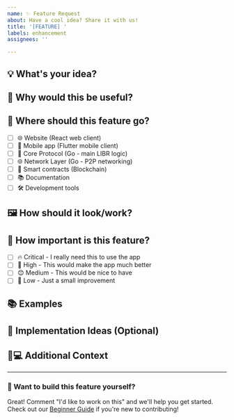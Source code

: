 ```yaml
---
name: ✨ Feature Request
about: Have a cool idea? Share it with us!
title: '[FEATURE] '
labels: enhancement
assignees: ''

---
```


## 💡 What's your idea?

<!-- Describe your feature idea in simple terms. For example: "Add a dark mode toggle" or "Allow users to upload profile pictures" -->


## 🤔 Why would this be useful?

<!-- Explain why this feature would be helpful. What problem does it solve? -->


## 🎯 Where should this feature go?

<!-- Put an 'x' in the box that matches where this feature belongs -->

- [ ] 🌐 Website (React web client)
- [ ] 📱 Mobile app (Flutter mobile client)
- [ ] 🔧 Core Protocol (Go - main LIBR logic)
- [ ] 🌐 Network Layer (Go - P2P networking)
- [ ] 🔗 Smart contracts (Blockchain)
- [ ] 📚 Documentation
- [ ] 🛠️ Development tools

## 🖼️ How should it look/work?

<!-- Describe how you imagine this feature working. Feel free to be creative! -->
<!-- You can also draw sketches and upload them here -->


## 🌟 How important is this feature?

<!-- Put an 'x' in one box -->

- [ ] 🔥 Critical - I really need this to use the app
- [ ] 🎯 High - This would make the app much better
- [ ] 😊 Medium - This would be nice to have
- [ ] 🤷 Low - Just a small improvement

## 📚 Examples

<!-- Have you seen this feature in other apps? Which ones? -->
<!-- This helps us understand what you're looking for -->


## 🔧 Implementation Ideas (Optional)

<!-- If you're a developer and have ideas on how to build this, share them here! -->
<!-- If you're not a developer, feel free to skip this section -->


## 📱💻 Additional Context

<!-- Anything else you want to tell us about this feature? -->


---

### 🚀 Want to build this feature yourself?
Great! Comment "I'd like to work on this" and we'll help you get started. Check out our [Beginner Guide](../docs/BEGINNER_GUIDE.md) if you're new to contributing!
